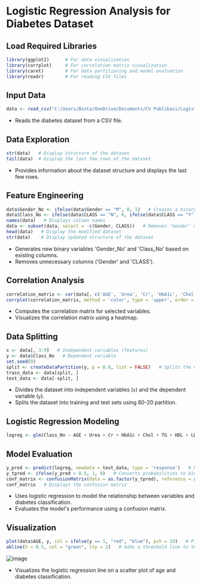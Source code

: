 # Logistic Regression Analysis for Diabetes Dataset

## Load Required Libraries
```R
library(ggplot2)      # For data visualization
library(corrplot)     # For correlation matrix visualization
library(caret)        # For data partitioning and model evaluation
library(readr)        # For reading CSV files
```

## Input Data
```R
data <- read_csv("C:/Users/Binta/OneDrive/Documents/CV Publikasi/Logistic Regression/Dataset of Diabetes .csv")
```
- Reads the diabetes dataset from a CSV file.

## Data Exploration
```R
str(data)   # Display structure of the dataset
tail(data)  # Display the last few rows of the dataset
```
- Provides information about the dataset structure and displays the last few rows.

## Feature Engineering
```R
data$Gender_No <- ifelse(data$Gender == "M", 0, 1)   # Creates a binary variable 'Gender_No'
data$Class_No <- ifelse(data$CLASS == "N", 0, ifelse(data$CLASS == "Y", 1, 0.5))   # Creates a binary variable 'Class_No'
names(data)   # Displays column names
data <- subset(data, select = -c(Gender, CLASS))   # Removes 'Gender' and 'CLASS' columns
head(data)   # Display the modified dataset
str(data)    # Display updated structure of the dataset
```
- Generates new binary variables 'Gender_No' and 'Class_No' based on existing columns.
- Removes unnecessary columns ('Gender' and 'CLASS').

## Correlation Analysis
```R
correlation_matrix <- cor(data[, c('AGE', 'Urea', 'Cr', 'HbA1c', 'Chol', 'TG', 'HDL', 'LDL', 'VLDL', 'BMI', 'Class_No', 'Gender_No')])
corrplot(correlation_matrix, method = 'color', type = 'upper', order = 'hclust', tl.col = 'black')   # Displays a correlation heatmap
```
- Computes the correlation matrix for selected variables.
- Visualizes the correlation matrix using a heatmap.

## Data Splitting
```R
x <- data[, 3:9]   # Independent variables (features)
y <- data$Class_No   # Dependent variable
set.seed(0)
split <- createDataPartition(y, p = 0.8, list = FALSE)   # Splits the dataset into training and test sets
train_data <- data[split, ]
test_data <- data[-split, ]
```
- Divides the dataset into independent variables (`x`) and the dependent variable (`y`).
- Splits the dataset into training and test sets using 80-20 partition.

## Logistic Regression Modeling
```R
logreg <- glm(Class_No ~ AGE + Urea + Cr + HbA1c + Chol + TG + HDL + LDL + VLDL + BMI, data = train_data, family = binomial)   # Fits the logistic regression model
```

## Model Evaluation
```R
y_pred <- predict(logreg, newdata = test_data, type = 'response')   # Predicts the test set results
y_tpred <- ifelse(y_pred > 0.5, 1, 0)   # Converts probabilities to binary predictions
conf_matrix <- confusionMatrix(data = as.factor(y_tpred), reference = as.factor(test_data$Class_No))   # Evaluates the model using a confusion matrix
conf_matrix   # Displays the confusion matrix
```
- Uses logistic regression to model the relationship between variables and diabetes classification.
- Evaluates the model's performance using a confusion matrix.

## Visualization
```R
plot(data$AGE, y, col = ifelse(y == 1, "red", "blue"), pch = 19)   # Plots the logistic regression line
abline(h = 0.5, col = "green", lty = 2)   # Adds a threshold line to the plot
```
![image](https://github.com/itsbintg/Logistic-Regression/assets/140331853/e36b871c-8d81-477e-b892-abd2dffbfae3)

- Visualizes the logistic regression line on a scatter plot of age and diabetes classification.
